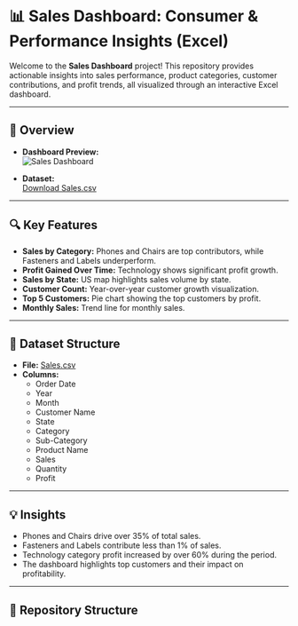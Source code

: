 # 📊 Sales Dashboard: Consumer & Performance Insights (Excel)

Welcome to the **Sales Dashboard** project! This repository provides actionable insights into sales performance, product categories, customer contributions, and profit trends, all visualized through an interactive Excel dashboard.

---

## 🚀 Overview

- **Dashboard Preview:**  
  ![Sales Dashboard](images/Sales%20Dashboard.png)

- **Dataset:**  
  [Download Sales.csv](data/Sales.csv)

---

## 🔍 Key Features

- **Sales by Category:** Phones and Chairs are top contributors, while Fasteners and Labels underperform.
- **Profit Gained Over Time:** Technology shows significant profit growth.
- **Sales by State:** US map highlights sales volume by state.
- **Customer Count:** Year-over-year customer growth visualization.
- **Top 5 Customers:** Pie chart showing the top customers by profit.
- **Monthly Sales:** Trend line for monthly sales.

---

## 📁 Dataset Structure

- **File:** [Sales.csv](data/Sales.csv)
- **Columns:**
  - Order Date
  - Year
  - Month
  - Customer Name
  - State
  - Category
  - Sub-Category
  - Product Name
  - Sales
  - Quantity
  - Profit

---

## 💡 Insights

- Phones and Chairs drive over 35% of total sales.
- Fasteners and Labels contribute less than 1% of sales.
- Technology category profit increased by over 60% during the period.
- The dashboard highlights top customers and their impact on profitability.

---

## 📂 Repository Structure

